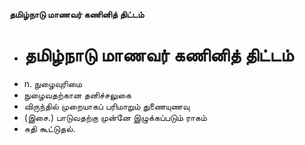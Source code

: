 **தமிழ்நாடு மாணவர் கணினித் திட்டம்**
- # தமிழ்நாடு மாணவர் கணினித் திட்டம்
- n. நுழைவுரிமை
- நுழைவதற்கான தனிச்சலுகை
- விருந்தில் முறையாகப் பரிமாறும் துணையுணவு
- (இசை.) பாடுவதற்கு முன்னே இழுக்கப்படும் ராகம்
- சுதி கூட்டுதல்.

